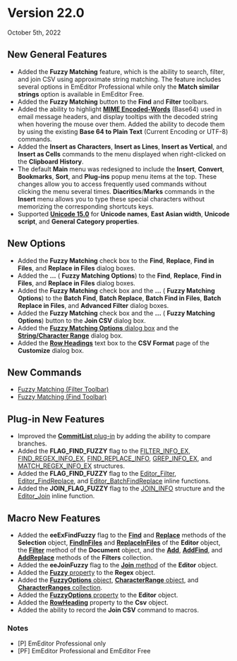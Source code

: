 # Version 22.0

October 5th, 2022

## New General Features

- Added the **Fuzzy Matching** feature, which is the ability to search, filter, and join CSV using approximate string matching. The feature includes several options in EmEditor Professional while only the **Match similar strings** option is available in EmEditor Free. <profree />
- Added the **Fuzzy Matching** button to the **Find** and **Filter** toolbars. <pro />
- Added the ability to highlight **[MIME Encoded-Words](https://en.wikipedia.org/wiki/MIME#Encoded-Word)** (Base64) used in email message headers, and display tooltips with the decoded string when hovering the mouse over them. Added the ability to decode them by using the existing **Base 64 to Plain Text** (Current Encoding or UTF-8) commands. <profree />
- Added the **Insert as Characters**, **Insert as Lines**, **Insert as Vertical**, and **Insert as Cells** commands to the menu displayed when right-clicked on the **Clipboard History**.
- The default **Main** menu was redesigned to include the **Insert**, **Convert**, **Bookmarks**, **Sort**, and **Plug-ins** popup menu items at the top. These changes allow you to access frequently used commands without clicking the menu several times. **Diacritics**/**Marks** commands in the **Insert** menu allows you to type these special characters without memorizing the corresponding shortcuts keys. <profree />
- Supported **[Unicode 15.0](http://blog.unicode.org/2022/09/announcing-unicode-standard-version-150.html)** for **Unicode names**, **East Asian width**, **Unicode script**, and **General Category properties**. <profree />

## New Options

- Added the **Fuzzy Matching** check box to the **Find**, **Replace**, **Find in Files**, and **Replace in Files** dialog boxes. <profree />
- Added the **...** ( **Fuzzy Matching Options**) to the **Find**, **Replace**, **Find in Files**, and **Replace in Files** dialog boxes. <pro />
- Added the **Fuzzy Matching** check box and the **...** ( **Fuzzy Matching Options**) to the **Batch Find**, **Batch Replace**, **Batch Find in Files**, **Batch Replace in Files**, and **Advanced Filter** dialog boxes. <pro />
- Added the **Fuzzy Matching** check box and the **...** ( **Fuzzy Matching Options**) button to the **Join CSV** dialog box. <pro />
- Added the [**Fuzzy Matching Options** dialog box](../dlg/fuzzy_options/index) and the **[String/Character Range](../dlg/fuzzy_options/str_char_range/index)** dialog box. <pro />
- Added the [**Row Headings**](../dlg/customize/csv/index) text box to the **CSV Format** page of the **Customize** dialog box. <pro />

## New Commands

- [Fuzzy Matching (Filter Toolbar)](../cmd/search/filterbar_fuzzy)<pro />
- [Fuzzy Matching (Find Toolbar)](../cmd/search/findbar_fuzzy)<pro />

## Plug-in New Features <pro />

- Improved the [**CommitList** plug-in](../howto/plugin/plugin_commit_list) by adding the ability to compare branches.
- Added the **FLAG\_FIND\_FUZZY** flag to the [FILTER\_INFO\_EX](../plugin/structure/filter_info_ex), [FIND\_REGEX\_INFO\_EX](../plugin/structure/find_regex_info_ex), [FIND\_REPLACE\_INFO](../plugin/structure/find_replace_info), [GREP\_INFO\_EX](../plugin/structure/grep_info_ex), and [MATCH\_REGEX\_INFO\_EX](../plugin/structure/match_regex_info_ex) structures.
- Added the **FLAG\_FIND\_FUZZY** flag to the [Editor\_Filter](../plugin/macro/editor_filter), [Editor\_FindReplace](../plugin/macro/editor_findreplace), and [Editor\_BatchFindReplace](../plugin/macro/editor_batchfindreplace) inline functions.
- Added the **JOIN\_FLAG\_FUZZY** flag to the [JOIN\_INFO](../plugin/structure/join_info) structure and the [Editor\_Join](../plugin/macro/editor_join) inline function.

## Macro New Features <pro />

- Added the **eeExFindFuzzy** flag to the [**Find**](../macro/selection/selection_find) and [**Replace**](../macro/selection/selection_replace) methods of the **Selection** object, **[FindInFiles](../macro/editor/editor_findinfiles)** and **[ReplaceInFiles](../macro/editor/editor_replaceinfiles)** of the **Editor** object, the [**Filter**](../macro/document/filter) method of the **Document** object, and the [**Add**](../macro/filters/add), [**AddFind**](../macro/filters/add_find), and [**AddReplace**](../macro/filters/add_replace) methods of the **Filters** collection.
- Added the **eeJoinFuzzy** flag to the [**Join** method](../macro/editor/join) of the **Editor** object.
- Added the [**Fuzzy** property](../macro/regex/fuzzy) to the **Regex** object.
- Added the [**FuzzyOptions** object](../macro/fuzzy_options/index), [**CharacterRange** object](../macro/character_range/index), and [**CharacterRanges** collection](../macro/character_ranges/index).
- Added the [**FuzzyOptions** property](../macro/editor/fuzzy_options) to the **Editor** object.
- Added the [**RowHeading**](../macro/csv/row_heading) property to the **Csv** object.
- Added the ability to record the **Join CSV** command to macros.

### Notes

- \[P\] EmEditor Professional only
- \[PF\] EmEditor Professional and EmEditor Free
